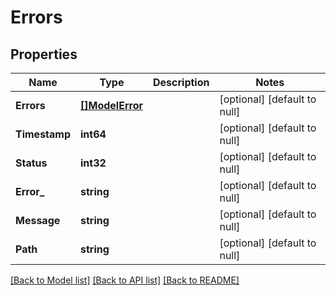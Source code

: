 # Errors

## Properties
Name | Type | Description | Notes
------------ | ------------- | ------------- | -------------
**Errors** | [**[]ModelError**](Error.md) |  | [optional] [default to null]
**Timestamp** | **int64** |  | [optional] [default to null]
**Status** | **int32** |  | [optional] [default to null]
**Error_** | **string** |  | [optional] [default to null]
**Message** | **string** |  | [optional] [default to null]
**Path** | **string** |  | [optional] [default to null]

[[Back to Model list]](../README.md#documentation-for-models) [[Back to API list]](../README.md#documentation-for-api-endpoints) [[Back to README]](../README.md)


